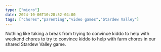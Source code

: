 ```yaml
---
type: ["micro"]
date: 2024-10-06T10:28:52-04:00
tags: ["chores","parenting","video games","Stardew Valley"]
---
```

Nothing like taking a break from trying to convince kiddo to help with weekend chores to try to convince kiddo to help with farm chores in our shared Stardew Valley game.
